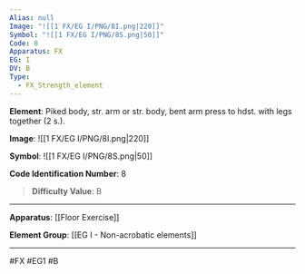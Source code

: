 ```yaml
---
Alias: null
Image: "![[1 FX/EG I/PNG/8I.png|220]]"
Symbol: "![[1 FX/EG I/PNG/8S.png|50]]"
Code: 8
Apparatus: FX
EG: I
DV: B
Type:
  - FX_Strength_element
---
```

**Element**: Piked body, str. arm or str. body, bent arm press to hdst. with legs together (2 s.).

**Image**:
![[1 FX/EG I/PNG/8I.png|220]]

**Symbol**:
![[1 FX/EG I/PNG/8S.png|50]]

**Code Identification Number**: 8

>**Difficulty Value**: B

___
**Apparatus**: [[Floor Exercise]]

**Element Group**: [[EG I - Non-acrobatic elements]]
___
#FX #EG1 #B

